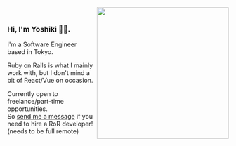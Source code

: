 <img align="right" src="https://media.giphy.com/media/f6hnhHkks8bk4jwjh3/giphy.gif" width="300" height="300">

<br>
<h3 align="left">Hi, I'm Yoshiki 👋🏼. </h3>
<p align="left">I'm a Software Engineer based in Tokyo. </p>
<p align="left">Ruby on Rails is what I mainly work with, but I don't mind a bit of React/Vue on occasion.

Currently open to freelance/part-time opportunities. <br>
So [send me a message](https://www.linkedin.com/in/yoshiki-bell/) if you need to hire a RoR developer! <br>
(needs to be full remote)
